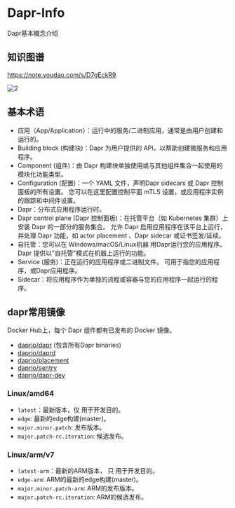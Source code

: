 # Dapr-Info

Dapr基本概念介绍

## 知识图谱

https://note.youdao.com/s/D7gEckR9

![2](http://cdn.go99.top/docs/microservices/dapr/info2.png)

## 基本术语

* 应用（App/Application）：运行中的服务/二进制应用，通常是由用户创建和运行的。
* Building block (构建块)：Dapr 为用户提供的 API，以帮助创建微服务和应用程序。
* Component (组件)：由 Dapr 构建块单独使用或与其他组件集合一起使用的模块化功能类型。
* Configuration (配置)：一个 YAML 文件，声明Dapr sidecars 或 Dapr 控制面板的所有设置。 您可以在这里配置控制平面 mTLS 设置，或应用程序实例的跟踪和中间件设置。
* Dapr：分布式应用程序运行时。
* Dapr control plane (Dapr 控制面板)：在托管平台（如 Kubernetes 集群）上安装 Dapr 的一部分的服务集合。 允许 Dapr 启用应用程序在该平台上运行，并处理 Dapr 功能，如 actor placement 、Dapr sidecar 或证书签发/延续。
* 自托管：您可以在 Windows/macOS/Linux机器 用Dapr运行您的应用程序。 Dapr 提供以"自托管"模式在机器上运行的功能。
* Service (服务)：正在运行的应用程序或二进制文件。 可用于指您的应用程序，或Dapr应用程序。
* Sidecar：将应用程序作为单独的流程或容器与您的应用程序一起运行的程序。

## dapr常用镜像

Docker Hub上，每个 Dapr 组件都有已发布的 Docker 镜像。

* [daprio/dapr](https://hub.docker.com/r/daprio/dapr) (包含所有Dapr binaries)
* [daprio/daprd](https://hub.docker.com/r/daprio/daprd)
* [daprio/placement](https://hub.docker.com/r/daprio/placement)
* [daprio/sentry](https://hub.docker.com/r/daprio/sentry)
* [daprio/dapr-dev](https://hub.docker.com/r/daprio/dapr-dev)
### Linux/amd64
* `latest`：最新版本，仅 用于开发目的。
* `edge`: 最新的edge构建(master)。
* `major.minor.patch`: 发布版本。
* `major.patch-rc.iteration`: 候选发布。
### Linux/arm/v7
* `latest-arm`：最新的ARM版本， 只 用于开发目的。
* `edge-arm`: ARM的最新的edge构建(master)。
* `major.minor.patch-arm`: ARM的发布版本。
* `major.patch-rc.iteration`: ARM的候选发布。
